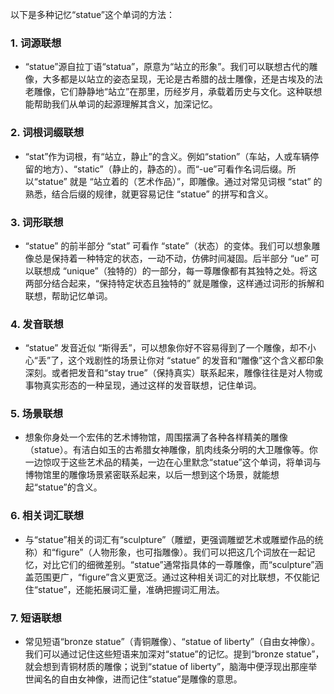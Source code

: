 以下是多种记忆“statue”这个单词的方法：

### 1. 词源联想
 - “statue”源自拉丁语“statua”，原意为“站立的形象”。我们可以联想古代的雕像，大多都是以站立的姿态呈现，无论是古希腊的战士雕像，还是古埃及的法老雕像，它们静静地“站立”在那里，历经岁月，承载着历史与文化。这种联想能帮助我们从单词的起源理解其含义，加深记忆。

### 2. 词根词缀联想
 - “stat”作为词根，有“站立，静止”的含义。例如“station”（车站，人或车辆停留的地方）、“static”（静止的，静态的）。而“-ue”可看作名词后缀。所以“statue” 就是 “站立着的（艺术作品）”，即雕像。通过对常见词根 “stat” 的熟悉，结合后缀的规律，就更容易记住 “statue” 的拼写和含义。

### 3. 词形联想
 - “statue” 的前半部分 “stat” 可看作 “state”（状态）的变体。我们可以想象雕像总是保持着一种特定的状态，一动不动，仿佛时间凝固。后半部分 “ue” 可以联想成 “unique”（独特的）的一部分，每一尊雕像都有其独特之处。将这两部分结合起来，“保持特定状态且独特的” 就是雕像，这样通过词形的拆解和联想，帮助记忆单词。

### 4. 发音联想
 - “statue” 发音近似 “斯得丢”，可以想象你好不容易得到了一个雕像，却不小心“丢”了，这个戏剧性的场景让你对 “statue” 的发音和“雕像”这个含义都印象深刻。或者把发音和“stay true”（保持真实）联系起来，雕像往往是对人物或事物真实形态的一种呈现，通过这样的发音联想，记住单词。

### 5. 场景联想
 - 想象你身处一个宏伟的艺术博物馆，周围摆满了各种各样精美的雕像（statue）。有洁白如玉的古希腊女神雕像，肌肉线条分明的大卫雕像等。你一边惊叹于这些艺术品的精美，一边在心里默念“statue”这个单词，将单词与博物馆里的雕像场景紧密联系起来，以后一想到这个场景，就能想起“statue”的含义。

### 6. 相关词汇联想
 - 与“statue”相关的词汇有“sculpture”（雕塑，更强调雕塑艺术或雕塑作品的统称）和“figure”（人物形象，也可指雕像）。我们可以把这几个词放在一起记忆，对比它们的细微差别。“statue”通常指具体的一尊雕像，而“sculpture”涵盖范围更广，“figure”含义更宽泛。通过这种相关词汇的对比联想，不仅能记住“statue”，还能拓展词汇量，准确把握词汇用法。

### 7. 短语联想
 - 常见短语“bronze statue”（青铜雕像）、“statue of liberty”（自由女神像）。我们可以通过记住这些短语来加深对“statue”的记忆。提到“bronze statue”，就会想到青铜材质的雕像；说到“statue of liberty”，脑海中便浮现出那座举世闻名的自由女神像，进而记住“statue”是雕像的意思。 